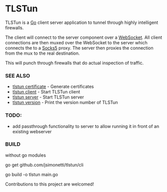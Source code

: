 # TLSTun

TLSTun is a [Go](http://golang.org/) client server application to tunnel through highly intelligent
firewalls.


The client will connect to the server component over a [WebSocket](http://www.rfc-editor.org/rfc/rfc6455.txt).
All client connections are then muxed over the WebSocket
to the server which connects the to a [Socks5](https://en.wikipedia.org/wiki/SOCKS) proxy.
The server then proxies the connection from the mux to the real
destination.

This will punch through firewalls that do actual inspection of
traffic.


### SEE ALSO
* [tlstun certificate](doc/tlstun_certificate.md)	 - Generate certificates
* [tlstun client](doc/tlstun_client.md)	 - Start TLSTun client
* [tlstun server](doc/tlstun_server.md)	 - Start TLSTun server
* [tlstun version](doc/tlstun_version.md)	 - Print the version number of TLSTun

### TODO:
- add passthrough functionality to server to allow running it in front of an existing
webserver

### BUILD
without go modules

go get github.com/jsimonetti/tlstun/cli

go build -o tlstun main.go

Contributions to this project are welcomed!
